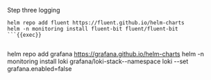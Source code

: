 Step three logging

```
helm repo add fluent https://fluent.github.io/helm-charts
helm -n monitoring install fluent-bit fluent/fluent-bit 
```{{exec}}


```
helm repo add grafana https://grafana.github.io/helm-charts
helm  -n monitoring  install loki grafana/loki-stack--namespace loki --set grafana.enabled=false
```{{exec}}